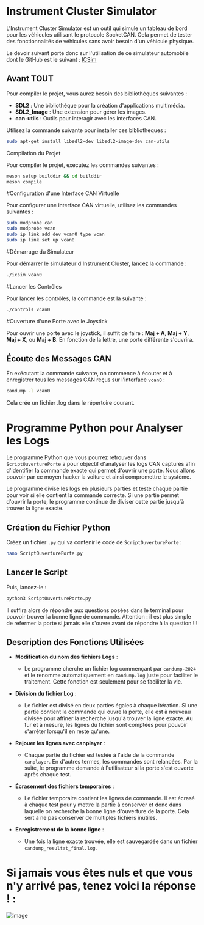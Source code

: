 # Instrument Cluster Simulator

L'Instrument Cluster Simulator est un outil qui simule un tableau de bord pour les véhicules utilisant le protocole SocketCAN. 
Cela permet de tester des fonctionnalités de véhicules sans avoir besoin d'un véhicule physique.

Le devoir suivant porte donc sur l'utilisation de ce simulateur automobile dont le GitHub est le suivant : [ICSim](https://github.com/zombieCraig/ICSim)


## Avant TOUT

Pour compiler le projet, vous aurez besoin des bibliothèques suivantes :

- **SDL2** : Une bibliothèque pour la création d'applications multimédia.
- **SDL2_Image** : Une extension pour gérer les images.
- **can-utils** : Outils pour interagir avec les interfaces CAN.

Utilisez la commande suivante pour installer ces bibliothèques :

```bash
sudo apt-get install libsdl2-dev libsdl2-image-dev can-utils
```
Compilation du Projet

Pour compiler le projet, exécutez les commandes suivantes :

```bash
meson setup builddir && cd builddir
meson compile
```
#Configuration d'une Interface CAN Virtuelle

Pour configurer une interface CAN virtuelle, utilisez les commandes suivantes :

```bash
sudo modprobe can
sudo modprobe vcan
sudo ip link add dev vcan0 type vcan
sudo ip link set up vcan0
```
#Démarrage du Simulateur

Pour démarrer le simulateur d'Instrument Cluster, lancez la commande :

```bash
./icsim vcan0
```
#Lancer les Contrôles

Pour lancer les contrôles, la commande est la suivante :

```bash
./controls vcan0 
```

#Ouverture d'une Porte avec le Joystick

Pour ouvrir une porte avec le joystick, il suffit de faire : **Maj + A**, **Maj + Y**, **Maj + X**, ou **Maj + B**.
En fonction de la lettre, une porte différente s'ouvrira.

## Écoute des Messages CAN

En exécutant la commande suivante, on commence à écouter et à enregistrer tous les messages CAN reçus sur l'interface `vcan0` :

```bash
candump -l vcan0
```
Cela crée un fichier .log dans le répertoire courant.

# Programme Python pour Analyser les Logs

Le programme Python que vous pourrez retrouver dans `ScriptOuverturePorte` a pour objectif d'analyser les logs CAN
capturés afin d'identifier la commande exacte qui permet d'ouvrir une porte. Nous allons pouvoir par ce moyen hacker
la voiture et ainsi compromettre le système.

Le programme divise les logs en plusieurs parties et teste chaque partie pour voir si elle contient la commande correcte.
Si une partie permet d'ouvrir la porte, le programme continue de diviser cette partie jusqu'à trouver la ligne exacte.

## Création du Fichier Python

Créez un fichier `.py` qui va contenir le code de `ScriptOuverturePorte` :

```bash
nano ScriptOuverturePorte.py
```
## Lancer le Script

Puis, lancez-le :

```bash
python3 ScriptOuverturePorte.py
```
Il suffira alors de répondre aux questions posées dans le terminal pour pouvoir trouver la bonne ligne de commande.
Attention : il est plus simple de refermer la porte si jamais elle s'ouvre avant de répondre à la question !!!

## Description des Fonctions Utilisées

- **Modification du nom des fichiers Logs** :
    - Le programme cherche un fichier log commençant par `candump-2024` et le renomme automatiquement en `candump.log`
juste pour faciliter le traitement. Cette fonction est seulement pour se faciliter la vie.

- **Division du fichier Log** :
    - Le fichier est divisé en deux parties égales à chaque itération. Si une partie contient la commande qui ouvre la porte,
elle est à nouveau divisée pour affiner la recherche jusqu'à trouver la ligne exacte. Au fur et à mesure, les lignes du fichier
sont comptées pour pouvoir s'arrêter lorsqu'il en reste qu'une.

- **Rejouer les lignes avec canplayer** :
    - Chaque partie du fichier est testée à l'aide de la commande `canplayer`. En d'autres termes, les commandes sont relancées.
Par la suite, le programme demande à l'utilisateur si la porte s'est ouverte après chaque test.

- **Écrasement des fichiers temporaires** :
    - Le fichier temporaire contient les lignes de commande. Il est écrasé à chaque test pour y mettre la partie à conserver et
donc dans laquelle on recherche la bonne ligne d'ouverture de la porte. Cela sert à ne pas conserver de multiples fichiers inutiles.

- **Enregistrement de la bonne ligne** :
    - Une fois la ligne exacte trouvée, elle est sauvegardée dans un fichier `candump_resultat_final.log`.


# Si jamais vous êtes nuls et que vous n'y arrivé pas, tenez voici la réponse ! :

![image](https://github.com/user-attachments/assets/4cfe91da-bbbd-4c03-9611-c317ce60e5a5)




